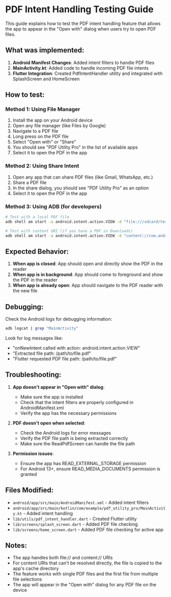 # PDF Intent Handling Testing Guide

This guide explains how to test the PDF intent handling feature that allows the app to appear in the "Open with" dialog when users try to open PDF files.

## What was implemented:

1. **Android Manifest Changes**: Added intent filters to handle PDF files
2. **MainActivity.kt**: Added code to handle incoming PDF file intents
3. **Flutter Integration**: Created PdfIntentHandler utility and integrated with SplashScreen and HomeScreen

## How to test:

### Method 1: Using File Manager
1. Install the app on your Android device
2. Open any file manager (like Files by Google)
3. Navigate to a PDF file
4. Long press on the PDF file
5. Select "Open with" or "Share"
6. You should see "PDF Utility Pro" in the list of available apps
7. Select it to open the PDF in the app

### Method 2: Using Share Intent
1. Open any app that can share PDF files (like Gmail, WhatsApp, etc.)
2. Share a PDF file
3. In the share dialog, you should see "PDF Utility Pro" as an option
4. Select it to open the PDF in the app

### Method 3: Using ADB (for developers)
```bash
# Test with a local PDF file
adb shell am start -a android.intent.action.VIEW -d "file:///sdcard/test.pdf" -t "application/pdf" com.example.pdf_utility_pro

# Test with content URI (if you have a PDF in Downloads)
adb shell am start -a android.intent.action.VIEW -d "content://com.android.providers.downloads.documents/document/123" -t "application/pdf" com.example.pdf_utility_pro
```

## Expected Behavior:

1. **When app is closed**: App should open and directly show the PDF in the reader
2. **When app is in background**: App should come to foreground and show the PDF in the reader
3. **When app is already open**: App should navigate to the PDF reader with the new file

## Debugging:

Check the Android logs for debugging information:
```bash
adb logcat | grep "MainActivity"
```

Look for log messages like:
- "onNewIntent called with action: android.intent.action.VIEW"
- "Extracted file path: /path/to/file.pdf"
- "Flutter requested PDF file path: /path/to/file.pdf"

## Troubleshooting:

1. **App doesn't appear in "Open with" dialog**:
   - Make sure the app is installed
   - Check that the intent filters are properly configured in AndroidManifest.xml
   - Verify the app has the necessary permissions

2. **PDF doesn't open when selected**:
   - Check the Android logs for error messages
   - Verify the PDF file path is being extracted correctly
   - Make sure the ReadPdfScreen can handle the file path

3. **Permission issues**:
   - Ensure the app has READ_EXTERNAL_STORAGE permission
   - For Android 13+, ensure READ_MEDIA_DOCUMENTS permission is granted

## Files Modified:

- `android/app/src/main/AndroidManifest.xml` - Added intent filters
- `android/app/src/main/kotlin/com/example/pdf_utility_pro/MainActivity.kt` - Added intent handling
- `lib/utils/pdf_intent_handler.dart` - Created Flutter utility
- `lib/screens/splash_screen.dart` - Added PDF file checking
- `lib/screens/home_screen.dart` - Added PDF file checking for active app

## Notes:

- The app handles both file:// and content:// URIs
- For content URIs that can't be resolved directly, the file is copied to the app's cache directory
- The feature works with single PDF files and the first file from multiple file selections
- The app will appear in the "Open with" dialog for any PDF file on the device 